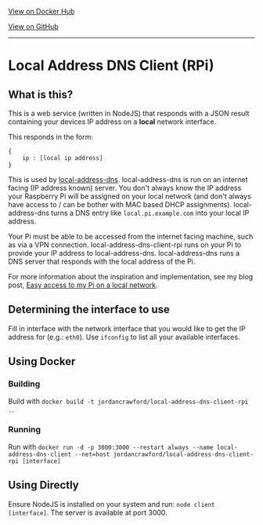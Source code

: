 [View on Docker Hub](https://hub.docker.com/r/jordancrawford/local-address-dns-client-rpi/)

[View on GitHub](https://github.com/jordancrawfordnz/local-address-dns-client-rpi/)

---

# Local Address DNS Client (RPi)

## What is this?
This is a web service (written in NodeJS) that responds with a JSON result containing your devices IP address on a **local** network interface.

This responds in the form:

```
{
	ip : [local ip address]
}
```

This is used by [local-address-dns](https://github.com/jordancrawfordnz/local-address-dns). local-address-dns is run on an internet facing (IP address known) server. You don't always know the IP address your Raspberry Pi will be assigned on your local network (and don't always have access to / can be bother with MAC based DHCP assignments). local-address-dns turns a DNS entry like ``local.pi.example.com`` into your local IP address.

Your Pi must be able to be accessed from the internet facing machine, such as via a VPN connection. local-address-dns-client-rpi runs on your Pi to provide your IP address to local-address-dns. local-address-dns runs a DNS server that responds with the local address of the Pi.

For more information about the inspiration and implementation, see my blog post, [Easy access to my Pi on a local network](https://jordancrawford.kiwi/local-address-dns/).

## Determining the interface to use
Fill in interface with the network interface that you would like to get the IP address for (e.g.: ``eth0``). Use ``ifconfig`` to list all your available interfaces.

## Using Docker

### Building
Build with ``docker build -t jordancrawford/local-address-dns-client-rpi .``.

### Running
Run with ``docker run -d -p 3000:3000 --restart always --name local-address-dns-client --net=host jordancrawford/local-address-dns-client-rpi [interface]``

## Using Directly
Ensure NodeJS is installed on your system and run: ``node client [interface]``. The server is available at port 3000.